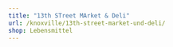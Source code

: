```yaml
---
title: "13th STreet MArket & Deli"
url: /knoxville/13th-street-market-und-deli/
shop: Lebensmittel
---
```

